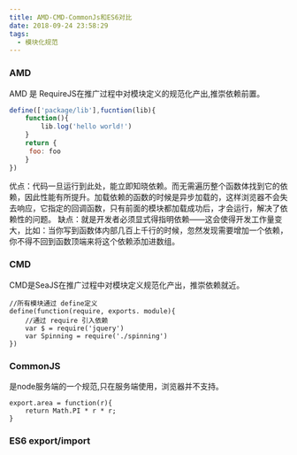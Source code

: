 ```yaml
---
title: AMD-CMD-CommonJs和ES6对比
date: 2018-09-24 23:58:29
tags:
  - 模块化规范
---
```


### AMD

AMD 是 RequireJS在推广过程中对模块定义的规范化产出,推崇依赖前置。

```javascript
define(['package/lib'],fucntion(lib){
	function(){
		lib.log('hello world!')
	}
	return {
	 foo: foo
	}
})
```
优点：代码一旦运行到此处，能立即知晓依赖。而无需遍历整个函数体找到它的依赖，因此性能有所提升。加载依赖的函数的时候是异步加载的，这样浏览器不会失去响应，它指定的回调函数，只有前面的模块都加载成功后，才会运行，解决了依赖性的问题。
缺点：就是开发者必须显式得指明依赖——这会使得开发工作量变大，比如：当你写到函数体内部几百上千行的时候，忽然发现需要增加一个依赖，你不得不回到函数顶端来将这个依赖添加进数组。


### CMD

CMD是SeaJS在推广过程中对模块定义规范化产出，推崇依赖就近。

```
//所有模块通过 define定义
define(function(require, exports. module){
	//通过 require 引入依赖
	var $ = require('jquery')
	var Spinning = require('./spinning')
})
```

### CommonJS

是node服务端的一个规范,只在服务端使用，浏览器并不支持。

```
export.area = function(r){
	return Math.PI * r * r;
}
```

### ES6 export/import
